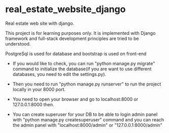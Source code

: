 # real_estate_website_django
Real estate web site with django.

This project is for learning purposes only. It is implemented with Django framework and full-stack development principles are tried to be understood.

PostgreSql is used for database and bootstrap is used on front-end

* If you would like to check, you can run "python manage.py migrate" command to initialize the database(if you are want to use different databases, you need to edit the settings.py).
* Then you need to run "python manage.py runserver" to run the project locally in your 8000 port.
* You need to open your browser and go to localhost:8000 or 127.0.0.1:8000 then.

* You can create superuser for your DB to be able to login admin panel with "python manage.py createsuperuser" command and you can reach the admin panel with "localhost:8000/admin" or "127.0.0.1:8000/admin"
